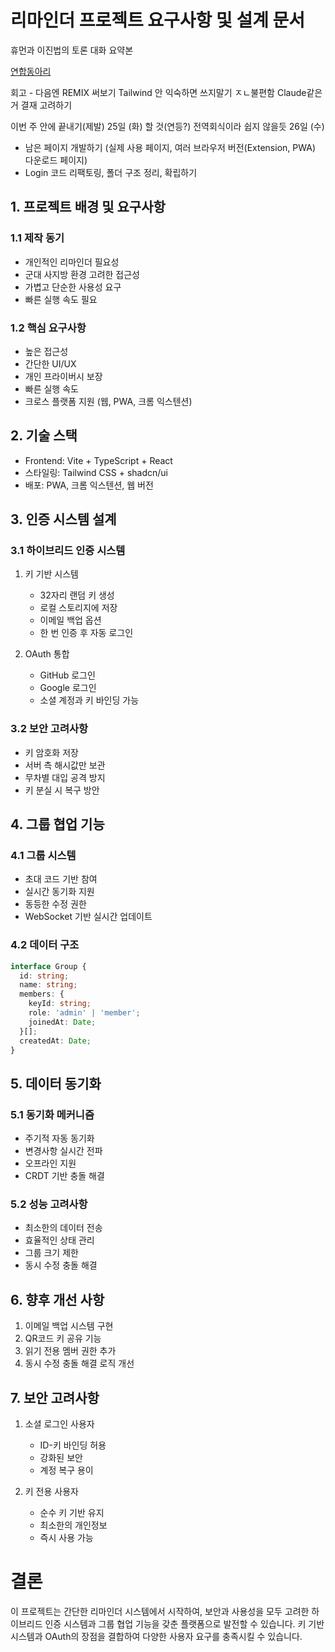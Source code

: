 # 리마인더 프로젝트 요구사항 및 설계 문서
휴먼과 이진법의 토론 대화 요약본

[연합동아리](https://claremont.tistory.com/entry/%EB%B0%B1%EC%97%94%EB%93%9C-%EA%B0%9C%EB%B0%9C%EC%9E%90-%EC%B6%94%EC%B2%9C-IT-%EC%97%B0%ED%95%A9-%EB%8F%99%EC%95%84%EB%A6%AC-%EB%A6%AC%EC%8A%A4%ED%8A%B8-9%EA%B0%80%EC%A7%80)


회고 - 다음엔 REMIX 써보기 Tailwind 안 익숙하면 쓰지말기 ㅈㄴ불편함 Claude같은 거 결재 고려하기

이번 주 안에 끝내기(제발)
25일 (화) 할 것(연등?) 전역회식이라 쉽지 않을듯
26일 (수)
- 남은 페이지 개발하기 (실제 사용 페이지, 여러 브라우저 버전(Extension, PWA) 다운로드 페이지)
- Login 코드 리팩토링, 폴더 구조 정리, 확립하기


## 1. 프로젝트 배경 및 요구사항

### 1.1 제작 동기
- 개인적인 리마인더 필요성
- 군대 사지방 환경 고려한 접근성
- 가볍고 단순한 사용성 요구
- 빠른 실행 속도 필요

### 1.2 핵심 요구사항
- 높은 접근성
- 간단한 UI/UX
- 개인 프라이버시 보장
- 빠른 실행 속도
- 크로스 플랫폼 지원 (웹, PWA, 크롬 익스텐션)

## 2. 기술 스택
- Frontend: Vite + TypeScript + React
- 스타일링: Tailwind CSS + shadcn/ui
- 배포: PWA, 크롬 익스텐션, 웹 버전

## 3. 인증 시스템 설계

### 3.1 하이브리드 인증 시스템
1. 키 기반 시스템
   - 32자리 랜덤 키 생성
   - 로컬 스토리지에 저장
   - 이메일 백업 옵션
   - 한 번 인증 후 자동 로그인

2. OAuth 통합
   - GitHub 로그인
   - Google 로그인
   - 소셜 계정과 키 바인딩 가능

### 3.2 보안 고려사항
- 키 암호화 저장
- 서버 측 해시값만 보관
- 무차별 대입 공격 방지
- 키 분실 시 복구 방안

## 4. 그룹 협업 기능

### 4.1 그룹 시스템
- 초대 코드 기반 참여
- 실시간 동기화 지원
- 동등한 수정 권한
- WebSocket 기반 실시간 업데이트

### 4.2 데이터 구조
```typescript
interface Group {
  id: string;
  name: string;
  members: {
    keyId: string;
    role: 'admin' | 'member';
    joinedAt: Date;
  }[];
  createdAt: Date;
}
```

## 5. 데이터 동기화

### 5.1 동기화 메커니즘
- 주기적 자동 동기화
- 변경사항 실시간 전파
- 오프라인 지원
- CRDT 기반 충돌 해결

### 5.2 성능 고려사항
- 최소한의 데이터 전송
- 효율적인 상태 관리
- 그룹 크기 제한
- 동시 수정 충돌 해결

## 6. 향후 개선 사항
1. 이메일 백업 시스템 구현
2. QR코드 키 공유 기능
3. 읽기 전용 멤버 권한 추가
4. 동시 수정 충돌 해결 로직 개선

## 7. 보안 고려사항
1. 소셜 로그인 사용자
   - ID-키 바인딩 허용
   - 강화된 보안
   - 계정 복구 용이

2. 키 전용 사용자
   - 순수 키 기반 유지
   - 최소한의 개인정보
   - 즉시 사용 가능

# 결론
이 프로젝트는 간단한 리마인더 시스템에서 시작하여, 보안과 사용성을 모두 고려한 하이브리드 인증 시스템과 그룹 협업 기능을 갖춘 플랫폼으로 발전할 수 있습니다. 키 기반 시스템과 OAuth의 장점을 결합하여 다양한 사용자 요구를 충족시킬 수 있습니다.